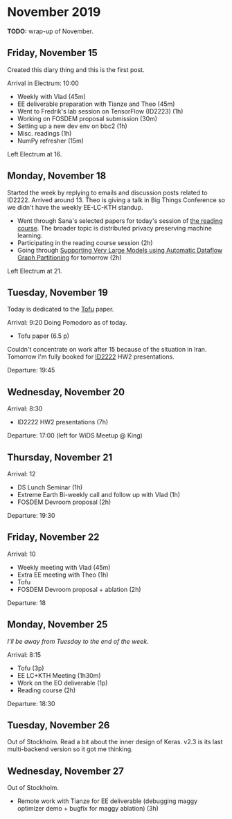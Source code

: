 # November 2019

**TODO:** wrap-up of November.

## Friday, November 15

Created this diary thing and this is the first post.

Arrival in Electrum: 10:00

- Weekly with Vlad (45m)
- EE deliverable preparation with Tianze and Theo (45m)
- Went to Fredrik's lab session on TensorFlow (ID2223) (1h)
- Working on FOSDEM proposal submission (30m)
- Setting up a new dev env on bbc2 (1h)
- Misc. readings (1h)
- NumPy refresher (15m)

Left Electrum at 16.

## Monday, November 18

Started the week by replying to emails and discussion posts related to ID2222. Arrived around 13.
Theo is giving a talk in Big Things Conference so we didn't have the weekly EE-LC-KTH standup.

- Went through Sana's selected papers for today's session of [the reading course](https://github.com/dcatkth/readinggroup/#papers-and-schedule). The broader topic is distributed privacy preserving machine learning.
- Participating in the reading course session (2h)
- Going through [Supporting Very Large Models using Automatic Dataflow Graph Partitioning](https://arxiv.org/abs/1807.08887) for tomorrow (2h)

Left Electrum at 21.

## Tuesday, November 19

Today is dedicated to the [Tofu](https://arxiv.org/abs/1807.08887) paper.

Arrival: 9:20
Doing Pomodoro as of today.

- Tofu paper (6.5 p)

Couldn't concentrate on work after 15 because of the situation in Iran.
Tomorrow I'm fully booked for [ID2222](https://www.kth.se/social/course/id2222/) HW2 presentations.

Departure: 19:45

## Wednesday, November 20

Arrival: 8:30

- ID2222 HW2 presentations (7h)

Departure: 17:00 (left for WiDS Meetup @ King)


## Thursday, November 21

Arrival: 12

- DS Lunch Seminar (1h)
- Extreme Earth Bi-weekly call and follow up with Vlad (1h)
- FOSDEM Devroom proposal (2h)

Departure: 19:30

## Friday, November 22

Arrival: 10

- Weekly meeting with Vlad (45m)
- Extra EE meeting with Theo (1h)
- Tofu
- FOSDEM Devroom proposal + ablation (2h)

Departure: 18

## Monday, November 25

*I'll be away from Tuesday to the end of the week*.

Arrival: 8:15

- Tofu (3p)
- EE LC+KTH Meeting (1h30m)
- Work on the EO deliverable (1p)
- Reading course (2h)

Departure: 18:30

## Tuesday, November 26

Out of Stockholm. Read a bit about the inner design of Keras.
v2.3 is its last multi-backend version so it got me thinking.

## Wednesday, November 27

Out of Stockholm.

- Remote work with Tianze for EE deliverable (debugging maggy optimizer demo + bugfix for maggy ablation) (3h)
